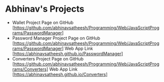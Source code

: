 # Abhinav's Projects

- Wallet
  Project Page on GitHub [https://github.com/abhinavsatheesh/Programming/Web/JavaScriptPrograms/PasswordManager]
- Password Manager
  Project Page on GitHub [https://github.com/abhinavsatheesh/Programming/Web/JavaScriptPrograms/PasswordManager]
  Web App Link [https://abhinavsatheesh.github.io/PasswordManager]
- Converters 
  Project Page on GitHub [https://github.com/abhinavsatheesh/Programming/Web/JavaScriptPrograms/Converters]
  Web App Link [https://abhinavsatheesh.github.io/Converters]
